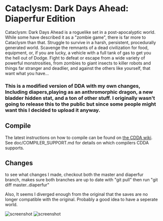 # Cataclysm: Dark Days Ahead: Diaperfur Edition
Cataclysm: Dark Days Ahead is a roguelike set in a post-apocalyptic world. While some have described it as a "zombie game", there is far more to Cataclysm than that. Struggle to survive in a harsh, persistent, procedurally generated world. Scavenge the remnants of a dead civilization for food, equipment, or, if you are lucky, a vehicle with a full tank of gas to get you the hell out of Dodge. Fight to defeat or escape from a wide variety of powerful monstrosities, from zombies to giant insects to killer robots and things far stranger and deadlier, and against the others like yourself, that want what you have...


### This is a modified version of DDA with my own changes, Including diapers,playing as an anthromorphic dragon, a new bladder hidden stat, and a ton of other stuff. I originally wasn't going to release this to the public but since some people might want this I decided to upload it anyway.
## Compile

The latest instructions on how to compile can be found on [the CDDA wiki](http://www.wiki.cataclysmdda.com/index.php?title=How_to_compile).  See doc/COMPILER_SUPPORT.md for details on which compilers CDDA supports.

## Changes
to see what changes I made, checkout both the master and diaperfur branch, makes sure both branches are up to date with "git pull" then run "git diff master..diaperfur"

Also, It seems I diverged enough from the original that the saves are no longer compatible with the original. Probably a good idea to have a seperate world.

![screenshot](http://thepouar.dnsdojo.com/pouar/downloads/cataclysm-ss5.png "screenshot 1")
![screenshot](http://thepouar.dnsdojo.com/pouar/downloads/cataclysm-ss4.png "screenshot 2")